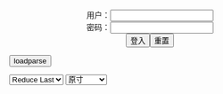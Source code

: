 <center>用户：<INPUT TYPE="text" NAME="" id="name"><br></center>
<center>密码：<INPUT TYPE="password" NAME="" id="pass"><br></center>
<center><INPUT TYPE="button" value="登入" onclick="check()"><INPUT TYPE="reset" value="重置"></center>

<div style="display: none" id="mdm" name="dmd">
  <button onclick="location.reload()">Cover 0</button>
</div>

<button style="display: none" name="dmd" onclick="toggleb()">toggle</button>
<button onclick="loadparse()">loadparse</button>

<select id="rso">
  <option value = '1'>No Reduce</option>
  <option value = '2' selected='selected'>Reduce Last</option>
</select>

<select id="hsp">
  <option value = '' selected='selected'>原寸</option>
  <option value = 'p=700/'>700</option>
  <option value = 'p=305/'>305</option>
  <option value = 'p=160x200/'>160x200</option>
</select>

<br>
<div style="display: none" id="mdc" name="dmd">
</div>

<pre style="display: none" id = "raw">
<!-- 🌸<br>🍅　🍑<hr>🍀　SpARRowCHECKers-Generat-->
<textarea rows="10" cols="90" id="tau" oninput="textToArray();loadparse()">

https://static5.hentai-cosplays.com/upload/20210823/237/241920/p=700/76.jpg
https://static6.hentai-cosplays.com/upload/20220113/277/283162/p=700/6.jpg
https://static3.hentai-cosplays.com/upload/20201227/189/192547/p=700/47.jpg
https://static3.hentai-cosplays.com/upload/20201227/189/192574/p=700/148.jpg
https://static3.hentai-cosplays.com/upload/20201227/189/192549/p=700/110.jpg
https://static4.hentai-cosplays.com/upload/20210417/221/226291/p=700/3.jpg
https://static2.hentai-cosplays.com/upload/20201103/184/188235/p=700/130.jpg

</textarea><br><!-- 🍀<br>🍑　🍅<hr>🌸 -->

<textarea rows="30" cols="100" id="tar" oninput="loadparse()">

Mikomi Hokina - St. Louis Luxurious Ero (Azur Lane) - エロコスプレ
https://ja.hentai-cosplays.com/image/mikomi-hokina-st-louis-luxurious-ero-azur-lane/

https://static5.hentai-cosplays.com/upload/20210823/237/241920/p=700/76.jpg
https://static5.hentai-cosplays.com/upload/20210823/237/241920/p=700/77.gif
https://static5.hentai-cosplays.com/upload/20210823/237/241920/p=700/81.gif

<font size="1" style="color:#DCDCDC">2022-06-06</font>

Tracer X DVA by Mikomi Hokina - エロコスプレ
https://ja.hentai-cosplays.com/image/tracer-x-dva-by-mikomi-hokina/

https://static6.hentai-cosplays.com/upload/20220113/277/283162/p=700/6.jpg

<font size="1" style="color:#DCDCDC">2022-04-27</font>

<font size="2"><b>
Mikomi Hokina &amp;amp; Gumiho.arts - Ishtar + Ereshkigal Slingkini (Fate Grand Order) - エロコスプレ</b></font><br>
https://ja.hentai-cosplays.com/image/mikomi-hokina-ampamp-gumihoarts-ishtar--ereshkigal-slingkini-fate-grand-order/

https://static3.hentai-cosplays.com/upload/20201227/189/192547/p=700/47.jpg

<font size="1" style="color:#DCDCDC"><b>2022/1/14 下午2:31:37</b></font><br>

<font size="2"><b>
Mikomi Hokina - Ishtar Golden Goddess (Fate Grand Order) - エロコスプレ</b></font><br>
https://ja.hentai-cosplays.com/image/mikomi-hokina-ishtar-golden-goddess-fate-grand-order/

https://static3.hentai-cosplays.com/upload/20201227/189/192574/p=700/148.jpg

<font size="1" style="color:#DCDCDC"><b>2022/1/14 下午2:34:24</b></font><br>

<font size="2"><b>
Mikomi Hokina &amp;amp; Gumiho.arts - 2B Reverse Bunny (NieR_Automata) - エロコスプレ</b></font><br>
https://ja.hentai-cosplays.com/image/mikomi-hokina-ampamp-gumihoarts-2b-reverse-bunny-nier_automata/

https://static3.hentai-cosplays.com/upload/20201227/189/192549/p=700/110.jpg

<font size="1" style="color:#DCDCDC"><b>2022/1/14 下午2:32:45</b></font><br>

<font size="2"><b>
Mikomi Hokina &amp;amp; Gumiho.arts - Esdeath x Akame Reverse Bunny (Akame ga Kill!) - エロコスプレ</b></font><br>
https://ja.hentai-cosplays.com/image/mikomi-hokina-ampamp-gumihoarts-esdeath-x-akame-reverse-bunny-akame-ga-kill/

https://static4.hentai-cosplays.com/upload/20210417/221/226291/p=700/3.jpg

<font size="1" style="color:#DCDCDC"><b>2022/1/14 下午2:40:02</b></font><br>

<font size="2"><b>
[Mikomi Hokina] Esdeath Reverse Bunny (Akame ga Kill!) - エロコスプレ</b></font><br>
https://ja.hentai-cosplays.com/image/ikomi-hokina-esdeath-reverse-bunny-akame-ga-kill/

https://static2.hentai-cosplays.com/upload/20201103/184/188235/p=700/130.jpg
https://static2.hentai-cosplays.com/upload/20201103/184/188235/p=700/131.gif
https://static2.hentai-cosplays.com/upload/20201103/184/188235/p=700/144.gif

<font size="1" style="color:#DCDCDC"><b>2022/1/14 下午2:36:25</b></font><br>

</textarea>
</pre>

<script src="https://cdn.jsdelivr.net/npm/jquery@3.5.1/dist/jquery.min.js"></script>

<link rel="stylesheet" href="https://cdn.jsdelivr.net/gh/fancyapps/fancybox@3.5.7/dist/jquery.fancybox.min.css" />
<script src="https://cdn.jsdelivr.net/gh/fancyapps/fancybox@3.5.7/dist/jquery.fancybox.min.js"></script>

<script type="text/javascript">

var __urlRegex = /(\b(https?|ftp|file):\/\/[-A-Z0-9+&@#\/%?=~_|!:,.;]*[-A-Z0-9+&@#\/%=~_|])/ig;
var __imgRegex = /\.(?:jpe?g|gif|png)$/i;

textToArray();
loadparse();

function parseURL($string){

    var exp = __urlRegex;
    return $string.replace(exp,function(match){
            __imgRegex.lastIndex=0;
            if(__imgRegex.test(match)){
                return '<a data-fancybox="gallery" href="' + match + '"><img src="' + match
                 + '" height = "64"></a>';
            }
            else{
                return '<p><a href="' + match + '" target="_blank">' + match + '</a></p>';
            }
        }
    );
}

function textToArray(){
  var textArea = document.getElementById("tau");
  var arrayFromTextArea = textArea.value.split(String.fromCharCode(10));
  for ( var i = 0; i < arrayFromTextArea.length; i++ ) {
    generateM(arrayFromTextArea[i]);
  }
}

function generateM(url) {
  mdm.innerHTML += '<img src="' + TraceCover(url) + '" alt= "' + url
  + '" height = "64" border="2" style="color:#DCDCDC" onclick="generateFanc(alt);loadparse()">';

}

function TraceCover(url) {
  var SegmentArr = url.split('/');

  var Extens = SegmentArr.slice(-1).join().split('.').pop();
  var SegmentCount = SegmentArr.length - 2;

  var TopHalf = SegmentArr.slice(0,SegmentCount).join('/');

  return TopHalf + '/p=160x200/1.' + Extens + '\n';

}

function generateFanc(url) {
  var SegmentArr = url.split('/');
  var GeneratCount = SegmentArr.slice(-1).join().split('.').shift();
  var Extens = SegmentArr.slice(-1).join().split('.').pop();
  var SegmentCount = SegmentArr.length;
  var ReduceSegments = document.getElementById('rso').value;
  var HentaiSizeP = document.getElementById('hsp').value;
  var TopHalf = SegmentArr.slice(0,SegmentCount - ReduceSegments).join('/');
  tar.innerHTML = '';

  for (var j = 1; j <= GeneratCount; j++) {
    tar.innerHTML += TopHalf + '/' + HentaiSizeP + j + '.' + Extens + '\n';
  }
}

function loadparse() {
  mdc.innerHTML = parseURL(tar.value);
}

function check(){
  var name=document.getElementById("name").value;
  var pass=document.getElementById("pass").value;
  if(name==!/[^\s]/.test(new Date().getTime()) && pass==String.fromCharCode(window.atob("MTIx"))){
    var nd = document.getElementsByName("dmd");
    for (var i = 0; i <= nd.length; i++) {
      nd[i].style.display = "";
      }
      }else{
      }
}

function toggleb() {
  var x = document.getElementById("raw");
  if (x.style.display === "none") {
    x.style.display = "";
  } else {
    x.style.display = "none";
  }
}

</script>
